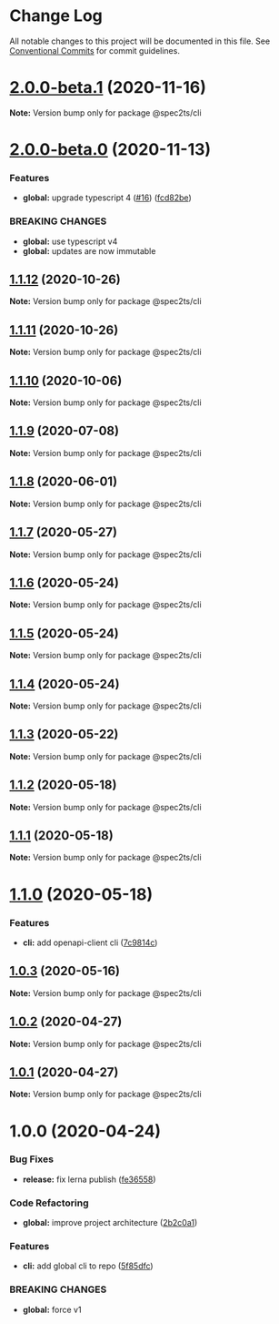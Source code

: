 # Change Log

All notable changes to this project will be documented in this file.
See [Conventional Commits](https://conventionalcommits.org) for commit guidelines.

# [2.0.0-beta.1](https://github.com/touchifyapp/spec2ts/compare/@spec2ts/cli@2.0.0-beta.0...@spec2ts/cli@2.0.0-beta.1) (2020-11-16)

**Note:** Version bump only for package @spec2ts/cli





# [2.0.0-beta.0](https://github.com/touchifyapp/spec2ts/compare/@spec2ts/cli@1.1.12...@spec2ts/cli@2.0.0-beta.0) (2020-11-13)


### Features

* **global:** upgrade typescript 4 ([#16](https://github.com/touchifyapp/spec2ts/issues/16)) ([fcd82be](https://github.com/touchifyapp/spec2ts/commit/fcd82be93be3986a2f723680f1c52818eb7ba1bc))


### BREAKING CHANGES

* **global:** use typescript v4
* **global:** updates are now immutable





## [1.1.12](https://github.com/touchifyapp/spec2ts/compare/@spec2ts/cli@1.1.11...@spec2ts/cli@1.1.12) (2020-10-26)

**Note:** Version bump only for package @spec2ts/cli





## [1.1.11](https://github.com/touchifyapp/spec2ts/compare/@spec2ts/cli@1.1.10...@spec2ts/cli@1.1.11) (2020-10-26)

**Note:** Version bump only for package @spec2ts/cli





## [1.1.10](https://github.com/touchifyapp/spec2ts/compare/@spec2ts/cli@1.1.9...@spec2ts/cli@1.1.10) (2020-10-06)

**Note:** Version bump only for package @spec2ts/cli





## [1.1.9](https://github.com/touchifyapp/spec2ts/compare/@spec2ts/cli@1.1.8...@spec2ts/cli@1.1.9) (2020-07-08)

**Note:** Version bump only for package @spec2ts/cli





## [1.1.8](https://github.com/touchifyapp/spec2ts/compare/@spec2ts/cli@1.1.7...@spec2ts/cli@1.1.8) (2020-06-01)

**Note:** Version bump only for package @spec2ts/cli





## [1.1.7](https://github.com/touchifyapp/spec2ts/compare/@spec2ts/cli@1.1.6...@spec2ts/cli@1.1.7) (2020-05-27)

**Note:** Version bump only for package @spec2ts/cli





## [1.1.6](https://github.com/touchifyapp/spec2ts/compare/@spec2ts/cli@1.1.5...@spec2ts/cli@1.1.6) (2020-05-24)

**Note:** Version bump only for package @spec2ts/cli





## [1.1.5](https://github.com/touchifyapp/spec2ts/compare/@spec2ts/cli@1.1.4...@spec2ts/cli@1.1.5) (2020-05-24)

**Note:** Version bump only for package @spec2ts/cli





## [1.1.4](https://github.com/touchifyapp/spec2ts/compare/@spec2ts/cli@1.1.3...@spec2ts/cli@1.1.4) (2020-05-24)

**Note:** Version bump only for package @spec2ts/cli





## [1.1.3](https://github.com/touchifyapp/spec2ts/compare/@spec2ts/cli@1.1.2...@spec2ts/cli@1.1.3) (2020-05-22)

**Note:** Version bump only for package @spec2ts/cli





## [1.1.2](https://github.com/touchifyapp/spec2ts/compare/@spec2ts/cli@1.1.1...@spec2ts/cli@1.1.2) (2020-05-18)

**Note:** Version bump only for package @spec2ts/cli





## [1.1.1](https://github.com/touchifyapp/spec2ts/compare/@spec2ts/cli@1.1.0...@spec2ts/cli@1.1.1) (2020-05-18)

**Note:** Version bump only for package @spec2ts/cli





# [1.1.0](https://github.com/touchifyapp/spec2ts/compare/@spec2ts/cli@1.0.3...@spec2ts/cli@1.1.0) (2020-05-18)


### Features

* **cli:** add openapi-client cli ([7c9814c](https://github.com/touchifyapp/spec2ts/commit/7c9814c9ce0be84c14b1c6c8d86834fea301d005))





## [1.0.3](https://github.com/touchifyapp/spec2ts/compare/@spec2ts/cli@1.0.2...@spec2ts/cli@1.0.3) (2020-05-16)

**Note:** Version bump only for package @spec2ts/cli





## [1.0.2](https://github.com/touchifyapp/spec2ts/compare/@spec2ts/cli@1.0.1...@spec2ts/cli@1.0.2) (2020-04-27)

**Note:** Version bump only for package @spec2ts/cli





## [1.0.1](https://github.com/touchifyapp/spec2ts/compare/@spec2ts/cli@1.0.0...@spec2ts/cli@1.0.1) (2020-04-27)

**Note:** Version bump only for package @spec2ts/cli





# 1.0.0 (2020-04-24)


### Bug Fixes

* **release:** fix lerna publish ([fe36558](https://github.com/touchifyapp/spec2ts/commit/fe36558a1a2742e2e3d99aa08061ab9be0cf03f2))


### Code Refactoring

* **global:** improve project architecture ([2b2c0a1](https://github.com/touchifyapp/spec2ts/commit/2b2c0a1d98b78457520fff2c116b7f8d0e5c5df5))


### Features

* **cli:** add global cli to repo ([5f85dfc](https://github.com/touchifyapp/spec2ts/commit/5f85dfc8762bc10b35411b7d629efa50b122bdb6))


### BREAKING CHANGES

* **global:** force v1
